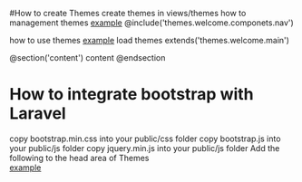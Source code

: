 #How to create Themes
create themes in views/themes
how to management themes
 <a href="https://github.com/bird2477/laravel/blob/master/resources/views/themes/welcome/main.blade.php" >example<a>
@include('themes.welcome.componets.nav')


how to use themes
<a href="https://github.com/bird2477/laravel/blob/master/resources/views/index.blade.php" >example<a>
load themes
extends('themes.welcome.main')

@section('content')
content 
@endsection


# How to integrate bootstrap with Laravel
copy bootstrap.min.css into your public/css folder
copy bootstrap.js into your public/js folder
copy jquery.min.js into your public/js folder
Add the following to the head area of Themes<br>
 <a href="https://github.com/bird2477/laravel/blob/master/resources/views/themes/welcome/main.blade.php" >example</a><br>
 <script src="{{ asset('js/jquery.min.js') }}"></script><br>
 <script src="{{ asset('js/bootstrap.js') }}"></script><br>
 <link href="{{ asset('css/bootstrap.css') }}" rel="stylesheet"><br>
